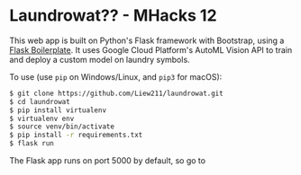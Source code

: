 # Laundrowat?? - MHacks 12

This web app is built on Python's Flask framework with Bootstrap, using a [Flask Boilerplate](https://github.com/realpython/flask-boilerplate).  It uses Google Cloud Platform's AutoML Vision API to train and deploy a custom model on laundry symbols.

To use (use `pip` on Windows/Linux, and `pip3` for macOS):
```bash
$ git clone https://github.com/Liew211/laundrowat.git
$ cd laundrowat
$ pip install virtualenv
$ virtualenv env
$ source venv/bin/activate
$ pip install -r requirements.txt
$ flask run 
```
The Flask app runs on port 5000 by default, so go to [](localhost:5000/)

